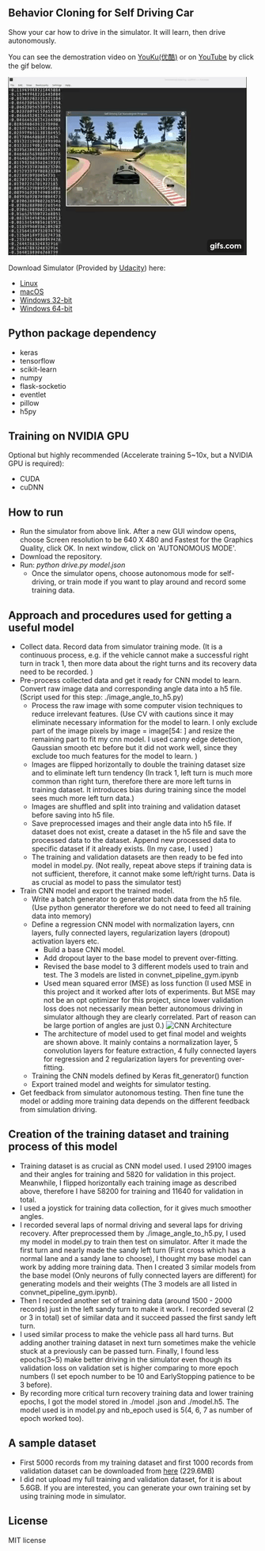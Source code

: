 ## Behavior Cloning for Self Driving Car
Show your car how to drive in the simulator. It will learn, then drive autonomously.

You can see the demostration video on [YouKu(优酷)](http://t.cn/RxGQ04m) or on [YouTube](https://youtu.be/MV6ncz5suBQ) by click the gif below.

[![Demo CountPages alpha](./img/drive.gif)](https://youtu.be/MV6ncz5suBQ)

Download Simulator (Provided by [Udacity](https://www.udacity.com/)) here: 
* [Linux](https://d17h27t6h515a5.cloudfront.net/topher/2016/November/5831f0f7_simulator-linux/simulator-linux.zip)
* [macOS](https://d17h27t6h515a5.cloudfront.net/topher/2016/November/5831f290_simulator-macos/simulator-macos.zip)
* [Windows 32-bit](https://d17h27t6h515a5.cloudfront.net/topher/2016/November/5831f4b6_simulator-windows-32/simulator-windows-32.zip)
* [Windows 64-bit](https://d17h27t6h515a5.cloudfront.net/topher/2016/November/5831f3a4_simulator-windows-64/simulator-windows-64.zip)

## Python package dependency
* keras
* tensorflow
* scikit-learn
* numpy
* flask-socketio
* eventlet
* pillow
* h5py

## Training on NVIDIA GPU 
Optional but highly recommended (Accelerate training 5~10x, but a NVIDIA GPU is required):
* CUDA
* cuDNN

## How to run
* Run the simulator from above link. After a new GUI window opens, choose Screen resolution to be 640 X 480 and 
Fastest for the Graphics Quality, click OK. In next window, click on 'AUTONOMOUS MODE'.
* Download the repository.
* Run: *python drive.py model.json*
    * Once the simulator opens, choose autonomous mode for self-driving, or train mode if you want to play around and
     record some training data.  


## Approach and procedures used for getting a useful model

* Collect data. Record data from simulator training mode. (It is a continuous process, e.g. if the vehicle cannot make a 
successful right turn in track 1, then more data about the right turns and its recovery data need to be recorded. ) 
* Pre-process collected data and get it ready for CNN model to learn. Convert raw image data and corresponding angle 
data into a h5 file. (Script used for this step: ./image_angle_to_h5.py)
    * Process the raw image with some computer vision techniques to reduce irrelevant features. (Use CV with cautions
     since it may eliminate necessary information for the model to learn. I only exclude part of the image pixels by 
     image = image[54: ] and resize the remaining part to fit my cnn model. I used canny edge detection, Gaussian smooth
     etc before but it did not work well, since they exclude too much features for the model to learn. ) 
    * Images are flipped horizontally to double the training dataset size and to eliminate left turn tendency (In track 
    1, left turn is much more common than right turn, therefore there are more left turns in training dataset. It 
    introduces bias during training since the model sees much more left turn data.)
    * Images are shuffled and split into training and validation dataset before saving into h5 file. 
    * Save preprocessed images and their angle data into h5 file. If dataset does not exist, create a dataset in the 
    h5 file and save the processed data to the dataset. Append new processed data to specific dataset if it already 
    exists. (In my case, I used )
    * The training and validation datasets are then ready to be fed into model in model.py. (Not really, repeat above
     steps if training data is not sufficient, therefore, it cannot make some left/right turns. Data is as crucial as
      model to pass the simulator test)
* Train CNN model and export the trained model. 
    * Write a batch generator to generator batch data from the h5 file. (Use python generator therefore we do not need 
    to feed all training data into memory)
    * Define a regression CNN model with normalization layers, cnn layers, fully connected layers, regularization layers 
    (dropout) activation layers etc.
        * Build a base CNN model. 
        * Add dropout layer to the base model to prevent over-fitting. 
        * Revised the base model to 3 different models used to train and test. The 3 models are listed in 
        convnet_pipeline_gym.ipynb
        * Used mean squared error (MSE) as loss function (I used MSE in this project and it worked after lots of 
        experiments. But MSE may not be an opt optimizer for this project, since lower validation loss does not necessarily 
        mean better autonomous driving in simulator although they are clearly correlated. Part of reason can be large 
        portion of angles are just 0.)
        ![CNN Architecture](./img/cnn_arch.png)
        * The architecture of model used to get final model and weights are shown above. It mainly contains a normalization 
        layer, 5 convolution layers for feature extraction, 4 fully connected layers for regression and 2 regularization 
        layers for preventing over-fitting.  
    * Training the CNN models defined by Keras fit_generator() function 
    * Export trained model and weights for simulator testing.
* Get feedback from simulator autonomous testing. Then fine tune the model or adding more training data depends on the
 different feedback from simulation driving.

## Creation of the training dataset and training process of this model
* Training dataset is as crucial as CNN model used. I used 29100 images and their angles for training and 5820 for 
validation in this project. Meanwhile, I flipped horizontally each training image as described above, therefore I have 
58200 for training and 11640 for validation in total. 
* I used a joystick for training data collection, for it gives much smoother angles.
* I recorded several laps of normal driving and several laps for driving recovery. After preprocessed them by 
./image_angle_to_h5.py, I used my model in model.py to train then test on simulator. After it made the first turn and 
nearly made the sandy left turn (First cross which has a normal lane and a sandy lane to choose), I thought my base 
model 
can work by adding more training data. Then I created 3 similar models from the base model (Only neurons of fully 
connected layers are different) for generating models and their weights (The 3 models are all listed 
in convnet_pipeline_gym.ipynb). 
* Then I recorded another set of training data (around 1500 - 2000 records) just in the left sandy turn to make it 
work. I recorded several (2 or 3 in total) set of similar data and it succeed passed the first sandy left turn. 
* I used similar process to make the vehicle pass all hard turns. But adding another training dataset in next turn 
sometimes make the vehicle stuck at a previously can be passed turn. Finally, I found less epochs(3~5) make 
better driving in the simulator even though its validation loss on validation set is higher comparing to more 
epoch numbers (I set epoch number to be 10 and EarlyStopping patience to be 3 before). 
* By recording more critical turn recovery training data and lower training epochs, I got the model stored in ./model
.json and 
./model.h5. The model used is in model.py and nb_epoch used is 5(4, 6, 7 as number of epoch worked too).  

## A sample dataset
* First 5000 records from my training dataset and first 1000 records from validation dataset can be downloaded from 
[here](https://pan.baidu.com/s/1ge2fF27) (229.6MB)
* I did not upload my full training and validation dataset, for it is about 5.6GB. If you are interested, you can 
generate your own training set by using training mode in simulator.  

## License
MIT license
